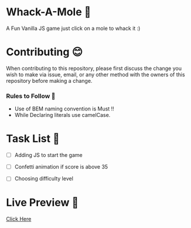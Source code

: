 # Whack-A-Mole 🐻
A Fun Vanilla JS game just click on a mole to whack it :)

# Contributing :blush:

When contributing to this repository, please first discuss the change you wish to make via issue,
email, or any other method with the owners of this repository before making a change. 

### Rules to Follow :monocle_face:

 - Use of BEM naming convention is Must !!
 - While Declaring literals use camelCase.


# Task List 📝
 - [ ] Adding JS to start the game
 - [ ] Confetti animation if score is above 35
 - [ ] Choosing difficulty level


# Live Preview 🔴
[Click Here ](https://kull-boii.github.io/JS_Mini_Projects//Wack-A-Mole/)


